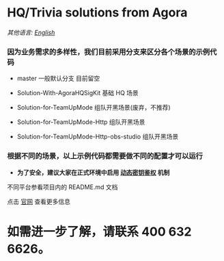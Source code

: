 
# HQ/Trivia solutions from Agora

*其他语言: [English](README.md)*


### 因为业务需求的多样性，我们目前采用分支来区分各个场景的示例代码

- master 一般默认分支 目前留空

- Solution-With-AgoraHQSigKit 基础 HQ 场景

- Solution-for-TeamUpMode 组队开黑场景(废弃，不推荐)

- Solution-for-TeamUpMode-Http 组队开黑场景

- Solution-for-TeamUpMode-Http-obs-studio 组队开黑场景

### 根据不同的场景，以上示例代码都需要做不同的配置才可以运行

- **为了安全，建议大家在正式环境中启用 [动态密钥鉴权](https://document.agora.io/cn/1.14/instruction/key.html) 机制**

不同平台参看项目内的 README.md 文档

点击 [官网](https://www.agora.io/cn/hq/) 查看更多信息

# 如需进一步了解，请联系 400 632 6626。
